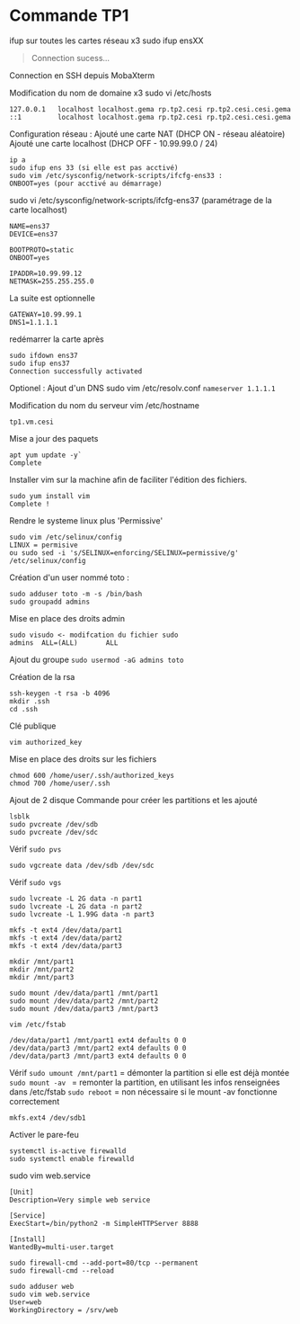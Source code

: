 # **Commande TP1**

ifup sur toutes les cartes réseau  x3
sudo ifup ensXX
> Connection sucess...

Connection en SSH depuis MobaXterm

Modification du nom de domaine x3
sudo vi /etc/hosts
```
127.0.0.1   localhost localhost.gema rp.tp2.cesi rp.tp2.cesi.cesi.gema
::1         localhost localhost.gema rp.tp2.cesi rp.tp2.cesi.cesi.gema
```


Configuration réseau :
Ajouté une carte NAT (DHCP ON - réseau aléatoire)
Ajouté une carte localhost (DHCP OFF - 10.99.99.0 / 24)

```
ip a
sudo ifup ens 33 (si elle est pas acctivé)
sudo vim /etc/sysconfig/network-scripts/ifcfg-ens33 : 
ONBOOT=yes (pour acctivé au démarrage)
```

sudo vi /etc/sysconfig/network-scripts/ifcfg-ens37 (paramétrage de la carte localhost)
```
NAME=ens37
DEVICE=ens37
```

```
BOOTPROTO=static
ONBOOT=yes
```

```
IPADDR=10.99.99.12
NETMASK=255.255.255.0
```

La suite est optionnelle
```
GATEWAY=10.99.99.1
DNS1=1.1.1.1
```

redémarrer la carte après 
```
sudo ifdown ens37
sudo ifup ens37
Connection successfully activated 
```




Optionel : Ajout d'un DNS
sudo vim /etc/resolv.conf
`nameserver 1.1.1.1`

Modification du nom du serveur
vim /etc/hostname
```
tp1.vm.cesi
```

Mise a jour des paquets
```
apt yum update -y`
Complete
```

Installer vim sur la machine afin de faciliter l'édition des fichiers.
```
sudo yum install vim
Complete !
```
Rendre le systeme linux plus 'Permissive'
```
sudo vim /etc/selinux/config
LINUX = permisive
ou sudo sed -i 's/SELINUX=enforcing/SELINUX=permissive/g' /etc/selinux/config
```
Création d'un user nommé toto :

```
sudo adduser toto -m -s /bin/bash
sudo groupadd admins
```

Mise en place des droits admin

```
sudo visudo <- modifcation du fichier sudo
admins  ALL=(ALL)       ALL
```
Ajout du groupe
`sudo usermod -aG admins toto`

Création de la rsa
```
ssh-keygen -t rsa -b 4096
mkdir .ssh
cd .ssh
```
Clé publique

`vim authorized_key`


Mise en place des droits sur les fichiers
```
chmod 600 /home/user/.ssh/authorized_keys
chmod 700 /home/user/.ssh
```




Ajout de 2 disque
Commande pour créer les partitions et les ajouté
```
lsblk
sudo pvcreate /dev/sdb
sudo pvcreate /dev/sdc
```

Vérif
`sudo pvs`

`sudo vgcreate data /dev/sdb /dev/sdc`

Vérif
`sudo vgs`

```
sudo lvcreate -L 2G data -n part1
sudo lvcreate -L 2G data -n part2
sudo lvcreate -L 1.99G data -n part3

mkfs -t ext4 /dev/data/part1
mkfs -t ext4 /dev/data/part2
mkfs -t ext4 /dev/data/part3

mkdir /mnt/part1
mkdir /mnt/part2
mkdir /mnt/part3

sudo mount /dev/data/part1 /mnt/part1
sudo mount /dev/data/part2 /mnt/part2
sudo mount /dev/data/part3 /mnt/part3

vim /etc/fstab

/dev/data/part1 /mnt/part1 ext4 defaults 0 0
/dev/data/part3 /mnt/part2 ext4 defaults 0 0
/dev/data/part3 /mnt/part3 ext4 defaults 0 0
```

Vérif
`sudo umount /mnt/part1`            = démonter la partition si elle est déjà montée
`sudo mount -av `                            = remonter la partition, en utilisant les infos renseignées dans /etc/fstab
`sudo reboot`                                    = non nécessaire si le mount -av fonctionne correctement

`mkfs.ext4 /dev/sdb1`


Activer le pare-feu
```
systemctl is-active firewalld
sudo systemctl enable firewalld
```

sudo vim web.service
```
[Unit]
Description=Very simple web service

[Service]
ExecStart=/bin/python2 -m SimpleHTTPServer 8888

[Install]
WantedBy=multi-user.target

sudo firewall-cmd --add-port=80/tcp --permanent
sudo firewall-cmd --reload
```


```
sudo adduser web
sudo vim web.service
User=web
WorkingDirectory = /srv/web
```

